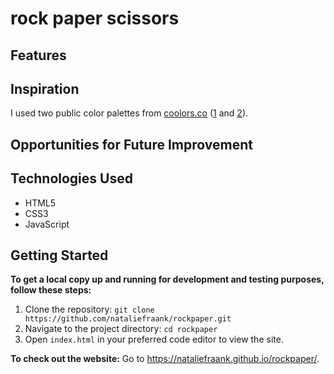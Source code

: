 # rock paper scissors

## Features

## Inspiration
I used two public color palettes from [coolors.co](coolors.co) ([1](https://coolors.co/palette/ccd5ae-e9edc9-fefae0-faedcd-d4a373) and [2](https://coolors.co/palette/606c38-283618-fefae0-dda15e-bc6c25)).

## Opportunities for Future Improvement


## Technologies Used
* HTML5
* CSS3
* JavaScript

## Getting Started
**To get a local copy up and running for development and testing purposes, follow these steps:**
1. Clone the repository:
   ``` git clone https://github.com/nataliefraank/rockpaper.git ```
2. Navigate to the project directory:
   ``` cd rockpaper ```
3. Open ```index.html``` in your preferred code editor to view the site.

**To check out the website:**
Go to https://nataliefraank.github.io/rockpaper/.
